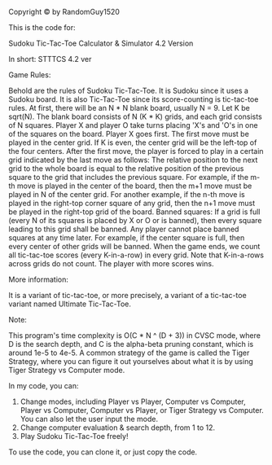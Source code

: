 Copyright © by RandomGuy1520

This is the code for:

Sudoku Tic-Tac-Toe Calculator & Simulator 4.2 Version

In short: STTTCS 4.2 ver

Game Rules:

Behold are the rules of Sudoku Tic-Tac-Toe. It is Sudoku since it uses a Sudoku board. It is also Tic-Tac-Toe since its score-counting is tic-tac-toe rules.
At first, there will be an N * N blank board, usually N = 9. Let K be sqrt(N). The blank board consists of N (K * K) grids, and each grid consists of N squares.
Player X and player O take turns placing 'X's and 'O's in one of the squares on the board. Player X goes first. The first move must be played in the center grid.
If K is even, the center grid will be the left-top of the four centers. After the first move, the player is forced to play in a certain grid indicated by the last move as follows:
The relative position to the next grid to the whole board is equal to the relative position of the previous square to the grid that includes the previous square.
For example, if the m-th move is played in the center of the board, then the m+1 move must be played in N of the center grid.
For another example, if the n-th move is played in the right-top corner square of any grid, then the n+1 move must be played in the right-top grid of the board.
Banned squares: If a grid is full (every N of its squares is placed by X or O or is banned), then every square leading to this grid shall be banned.
Any player cannot place banned squares at any time later. For example, if the center square is full, then every center of other grids will be banned.
When the game ends, we count all tic-tac-toe scores (every K-in-a-row) in every grid. Note that K-in-a-rows across grids do not count. The player with more scores wins.

More information:

It is a variant of tic-tac-toe, or more precisely, a variant of a tic-tac-toe variant named Ultimate Tic-Tac-Toe.

Note:

This program's time complexity is O(C * N ^ (D + 3)) in CVSC mode, where D is the search depth, and C is the alpha-beta pruning constant, which is around 1e-5 to 4e-5.
A common strategy of the game is called the Tiger Strategy, where you can figure it out yourselves about what it is by using Tiger Strategy vs Computer mode.

In my code, you can:

1. Change modes, including Player vs Player, Computer vs Computer, Player vs Computer, Computer vs Player, or Tiger Strategy vs Computer. You can also let the user input the mode.
2. Change computer evaluation & search depth, from 1 to 12.
3. Play Sudoku Tic-Tac-Toe freely!

To use the code, you can clone it, or just copy the code.
